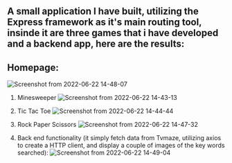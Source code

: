 ## A small application I have built, utilizing the Express framework as it's main routing tool, insinde it are three games that i have developed and a backend app, here are the results:


## Homepage:
![Screenshot from 2022-06-22 14-48-07](https://user-images.githubusercontent.com/91775837/175103367-375d821d-d31e-4702-8ea5-78abecb2e987.png)

1. Minesweeper 
![Screenshot from 2022-06-22 14-43-13](https://user-images.githubusercontent.com/91775837/175102670-e32ec797-f540-4041-87e2-9d575b588dbe.png)

2. Tic Tac Toe
![Screenshot from 2022-06-22 14-44-44](https://user-images.githubusercontent.com/91775837/175102780-0240ebc6-4fac-4d8c-89cc-6389ffbeeef9.png)

3. Rock Paper Scissors
![Screenshot from 2022-06-22 14-47-32](https://user-images.githubusercontent.com/91775837/175103239-733daf87-90ed-48d1-b29f-1389593c5ee6.png)

4. Back end functionality (it simply fetch data from Tvmaze, utilizing axios to create a HTTP client, and display a couple of images of the key words searched):
![Screenshot from 2022-06-22 14-49-04](https://user-images.githubusercontent.com/91775837/175103848-921b4a23-bdf3-433d-a090-1b3de5445526.png)











